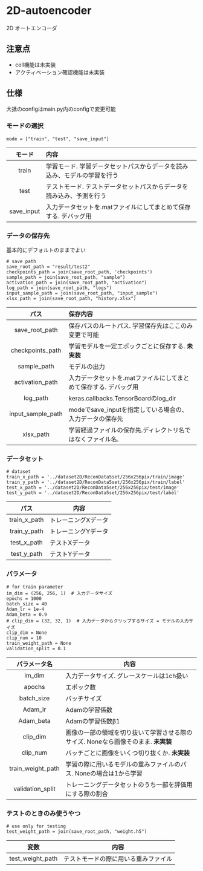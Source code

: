 # 2D-autoencoder
2D オートエンコーダ
## 注意点
- cell機能は未実装
- アクティベーション確認機能は未実装
## 仕様
大抵のconfigはmain.py内のconfigで変更可能
### モードの選択

`mode = ["train", "test", "save_input"]`

|モード|内容|
|:---:|:---|
|train|学習モード. 学習データセットパスからデータを読み込み、モデルの学習を行う|
|test|テストモード. テストデータセットパスからデータを読み込み、予測を行う|
|save_input|入力データセットを.matファイルにしてまとめて保存する. デバッグ用|

### データの保存先
基本的にデフォルトのままでよい
``` 
# save path
save_root_path = "result/test2"
checkpoints_path = join(save_root_path, 'checkpoints')
sample_path = join(save_root_path, "sample")
activation_path = join(save_root_path, "activation")
log_path = join(save_root_path, "logs")
input_sample_path = join(save_root_path, "input_sample")
xlsx_path = join(save_root_path, "history.xlsx")
```
|パス|保存内容|
|:---:|:---|
|save_root_path|保存パスのルートパス. 学習保存先はここのみ変更で可能|
|checkpoints_path|学習モデルを一定エポックごとに保存する. **未実装**|
|sample_path|モデルの出力|
|activation_path|入力データセットを.matファイルにしてまとめて保存する. デバッグ用|
|log_path|keras.callbacks.TensorBoardのlog_dir|
|input_sample_path|modeでsave_inputを指定している場合の、入力データの保存先|
|xlsx_path|学習経過ファイルの保存先.ディレクトリ名ではなくファイル名.|

### データセット
```
# dataset
train_x_path = '../dataset2D/ReconData5set/256x256pix/train/image'
train_y_path = '../dataset2D/ReconData5set/256x256pix/train/label'
test_x_path = '../dataset2D/ReconData5set/256x256pix/test/image'
test_y_path = '../dataset2D/ReconData5set/256x256pix/test/label'
```
|パス|内容|
|:---:|---|
|train_x_path|トレーニングXデータ|
|train_y_path|トレーニングYデータ|
|test_x_path|テストXデータ|
|test_y_path|テストYデータ|

### パラメータ
```
# for train parameter
im_dim = (256, 256, 1)  # 入力データサイズ
epochs = 1000
batch_size = 40
Adam_lr = 1e-4
Adam_beta = 0.9
# clip_dim = (32, 32, 1)  # 入力データからクリップするサイズ = モデルの入力サイズ
clip_dim = None
clip_num = 10
train_weight_path = None
validation_split = 0.1
```
|パラメータ名|内容|
|:---:|---|
|im_dim|入力データサイズ. グレースケールは1ch扱い|
|apochs|エポック数|
|batch_size|バッチサイズ|
|Adam_lr|Adamの学習係数|
|Adam_beta|Adamの学習係数β1|
|clip_dim|画像の一部の領域を切り抜いて学習させる際のサイズ. Noneなら画像そのまま. **未実装**|
|clip_num|バッチごとに画像をいくつ切り抜くか. **未実装**
|train_weight_path|学習の際に用いるモデルの重みファイルのパス. Noneの場合は1から学習|
|validation_split|トレーニングデータセットのうち一部を評価用にする際の割合|

### テストのときのみ使うやつ
```
# use only for testing
test_weight_path = join(save_root_path, "weight.h5")
```
|変数|内容|
|:---:|---|
|test_weight_path|テストモードの際に用いる重みファイル|
